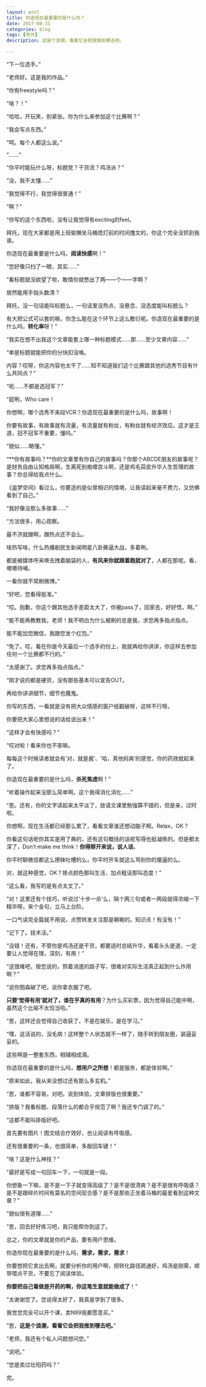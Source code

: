 ```yaml
---
layout: post
title: 你造现在最重要的是什么吗？
date: 2017-08-31
categories: blog
tags: [写作]
description: 这是个浪潮，看看它会把我推到哪去吧。

---
```


“下一位选手。”

“老师好。这是我的作品。”

“你有freestyle吗？”

“啥？！”

“哈哈，开玩笑，别紧张。你为什么来参加这个比赛啊？”

“我会写点东西。”

“呵。每个人都这么说。”

“…….”

“你平时能玩什么呀，标题党？干货流？鸡汤派？”

“没，我不太懂……”

“我觉得不行，我觉得很普通！”

“啊？”

“你写的这个东西啦，没有让我觉得有exciting的feel。

拜托，现在大家都是用上班偷懒坐马桶熄灯前的时间撸文的，你这个完全没抓到我诶。

你造现在最重要是什么吗，**阅读快感**啊！”

“您好像只扫了一眼，其实……”

“看标题就没欲望了啦，敢情你就憋出了两——个——字啊？

居然能用手指头数清？

拜托，没一句话能叫标题么，一句话里没热点、没悬念、没态度能叫标题么？

有大把公式可以套的嘛，你怎么能在这个环节上这么敷衍呢。你造现在最重要的是什么吗，**转化率**呀！”

“我实在想不出我这个文章能套上哪一种标题模式……那……至少文章内容……”

“单是标题就能把你的分快扣没咯。

内容？哎呀，你这内容也太干了……知不知道我们这个比赛跟其他的选秀节目有什么共同点？”

“呃……不都是选冠军？”

“屁咧，Who care！

你想啊，哪个选秀不来段VCR？你造现在最重要的是什么吗，故事啊！

你要有故事，有故事就有流量，有流量就有粉丝，有粉丝就有经济效应。这才是王道，冠不冠军不重要，懂吗。”

“貌似……略懂。”

“**你有故事吗？**你的文章里有你自己的故事吗？你那个ABCDE朋友的故事呢？是财务自由认知格局啊，生离死别痴缠宫斗啊，还是鸡毛蒜皮升华人生哲理的故事？你总得给我点什么。

《盗梦空间》看过么，你要造的是似曾相识的情境，让我读起来毫不费力，又仿佛看到了自己。”

“我好像没那么多故事……”

“方法很多，用心观察。

最不济就蹭啊，蹭热点还不会么。

啥热写啥，什么热播剧民生新闻明星八卦撕逼大战，多着咧。

都是被媒体呼来唤去拽着脑袋的人，**有风来你就跟着跑就对了**，人都在那呢。看，嗷嗷待哺。

一看你就不常刷微博。”

“好吧，您看得挺准。”

“哎。抱歉，你这个跟其他选手差距太大了，你被pass了，回家去，好好悟，啊。”

“能不能再教教我，老师！我不明白为什么被刷的总是我，求您再多指点指点。

能不能加您微信，我跟您发个红包。”

“免了。哎，看在你是今天最后一个选手的份上，我就再给你讲讲，你这样去参加任何一个比赛都不行的。”

“太感谢了。求您再多指点指点。”

“刚才说的都是硬货，没有那些基本可以宣告OUT。

再给你讲讲细节，细节也魔鬼。

你写的东西，一看就是没有把大众情感的窗户纸戳破呀，这样不行呀。

你要把大家心里想说的话给说出来！”

“这样才会有快感吗？”

“哎对啦！看来你也不笨嘛。

每每这个时候读者就会有‘对，就是酱’、‘哈，真他妈爽’的感觉，你的药效就起来了。

你造现在最重要的是什么吗，**杀死焦虑**啊！”

“听着操作起来没那么简单啊。这个我得消化消化……”

“恩。还有，你的文字读起来太平淡了，放语文课里勉强算不错的，但是亲，过时啦。

你想啊，现在生活都已经那么累了，看看文章谁还想动脑子啊。Relax，OK？

你看这句话呢你其实是用了典的，还有这句概括的话呢写得也挺凝练的。但是都太深了，Don’t make me think！**你得掰开来说，说人话**。

你平时聊微信都这么撩妹吐槽的么，你平时开车就这么骂别你的傻逼的么。

对，就这种感觉，OK？掺点颜色那叫生活，加点粗话那叫态度！”

“这么看，我写的是有点太文了。”

“对！这里还有个技巧，听说过‘十步一杀’么，隔个两三句或者一两段就得浓缩一下精华呀，来个金句，立马上台阶。

一口气读完全篇就不用说，点赞转发关注那是唰唰的。知识点！有没有！”

“记下了。技术活。”

“没错！还有，不管你是鸡汤还是干货，都要适时总结升华，看着头头是道，一定要让人觉得在理，深刻，有用！”

“这很难吧，按您说的，照着消遣的路子写，很难对实际生活真正起到什么作用啊？”

“说你图森破了吧，说你拿衣服了吧。

**只要‘觉得有用’就对了，谁在乎真的有用**？为什么买彩票，因为觉得自己能中啊，虽然这个比喻不太恰当哈。”

“恩，这样还会觉得自己收获了，不是在娱乐，是在学习。”

“嘿，这话说的，没毛病！这样整个人状态就不一样了，随手转到朋友圈，装逼妥妥的。

这些啊是一整套东西，相辅相成滴。

你造现在最重要的是什么吗，**想用户之所想**！都是服务，都是体验啊。”

“原来如此，我从来没想过还有那么多玄机。”

“恩，谁都不容易，对吧。说到体验，文章排版也很重要。”

“排版？我看标题、段落什么的都合乎规范了啊？我还专门调了的。”

“这都不能叫排版好吧。

首先要有图片！图文结合疗效好，也让阅读有呼吸感。

还有很重要的一条，也很简单，多敲回车键！”

“啥？这是什么神技？”

“最好是写成一句回车一下，一句就是一段。

你想象一下嘛，是不是一下子就变得高级了？是不是很清爽？是不是很有呼吸感？是不是跟碎片时间有莫名的空间契合感？是不是那些正坐着马桶的最爱看到这种文章？”

“貌似很有道理……”

“恩，回去好好练习吧，我只能帮你到这了。

总之，你的文章就是你的产品，要有用户思维。

你造你现在最重要的是什么吗，**需求，需求，需求**！

你要想把它卖出去啊，就要分析你的用户啊，把转化路径疏通好，鸡汤是刚需，顺带喂点干货，不要忘了阅读体验。

**你要把自己看做是开药的啊，你这笔生意就能做成了**！”

“太谢谢您了。您说得太好了，我真是学到了很多。

我觉您完全可以开个课，卖N99我都愿意买。”

“恩，**这是个浪潮，看看它会把我推到哪去吧。**”

“老师，我还有个私人问题想问您。”

“说吧。”

“您是卖过壮阳药吗？”

完。


